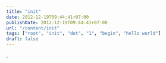 ```yaml
---
title: "init"
date: 2012-12-19T09:44:41+07:00
publishDate: 2012-12-19T09:44:41+07:00
url: "/content/init"
tags: ["root", "init", "dot", "1", "begin", "hello world"]
draft: false
---
```


.
